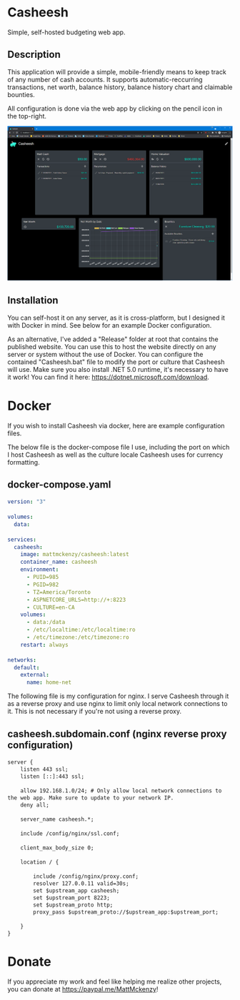 # Casheesh

Simple, self-hosted budgeting web app.

## Description

This application will provide a simple, mobile-friendly means to keep track of any number of cash accounts. It supports automatic-reccurring transactions, net worth, balance history, balance history chart and claimable bounties.

All configuration is done via the web app by clicking on the pencil icon in the top-right.

![Casheesh home page](Resources/Casheesh.png)

## Installation

You can self-host it on any server, as it is cross-platform, but I designed it with Docker in mind. See below for an example Docker configuration.

As an alternative, I've added a "Release" folder at root that contains the published website. You can use this to host the website directly on any server or system without the use of Docker. You can configure the contained "Casheesh.bat" file to modify the port or culture that Casheesh will use. Make sure you also install .NET 5.0 runtime, it's necessary to have it work! You can find it here: https://dotnet.microsoft.com/download.

# Docker

If you wish to install Casheesh via docker, here are example configuration files.

The below file is the docker-compose file I use, including the port on which I host Casheesh as well as the culture locale Casheesh uses for currency formatting.

## docker-compose.yaml
```yaml
version: "3"

volumes:
  data:

services:
  casheesh:
    image: mattmckenzy/casheesh:latest
    container_name: casheesh
    environment:
      - PUID=985
      - PGID=982
      - TZ=America/Toronto
      - ASPNETCORE_URLS=http://+:8223
      - CULTURE=en-CA
    volumes:
      - data:/data
      - /etc/localtime:/etc/localtime:ro
      - /etc/timezone:/etc/timezone:ro
    restart: always
    
networks:
  default:
    external:
      name: home-net
```

The following file is my configuration for nginx. I serve Casheesh through it as a reverse proxy and use nginx to limit only local network connections to it. This is not necessary if you're not using a reverse proxy.

## casheesh.subdomain.conf (nginx reverse proxy configuration)
```nginx
server {
    listen 443 ssl;
    listen [::]:443 ssl;

    allow 192.168.1.0/24; # Only allow local network connections to the web app. Make sure to update to your network IP.
    deny all;

    server_name casheesh.*;

    include /config/nginx/ssl.conf;

    client_max_body_size 0;

    location / {

        include /config/nginx/proxy.conf;
        resolver 127.0.0.11 valid=30s;
        set $upstream_app casheesh;
        set $upstream_port 8223;
        set $upstream_proto http;
        proxy_pass $upstream_proto://$upstream_app:$upstream_port;

    }
}
```


# Donate

If you appreciate my work and feel like helping me realize other projects, you can donate at <a href="https://paypal.me/MattMckenzy">https://paypal.me/MattMckenzy</a>!